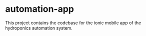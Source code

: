 # automation-app

This project contains the codebase for the ionic mobile app of the hydroponics automation system.